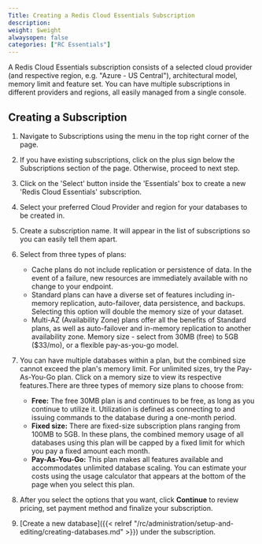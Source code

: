 ```yaml
---
Title: Creating a Redis Cloud Essentials Subscription
description:
weight: $weight
alwaysopen: false
categories: ["RC Essentials"]
---
```

A Redis Cloud Essentials subscription consists of a selected cloud
provider (and respective region, e.g. "Azure - US Central"),
architectural model, memory limit and feature set. You can have multiple
subscriptions in different providers and regions, all easily managed
from a single console.

## Creating a Subscription

1. Navigate to Subscriptions using the menu in the top right corner of
    the page.
1. If you have existing subscriptions, click on the plus sign below the
    Subscriptions section of the page. Otherwise, proceed to next step.
1. Click on the 'Select' button inside the 'Essentials' box to create a
    new 'Redis Cloud Essentials' subscription.
1. Select your preferred Cloud Provider and region for your databases
    to be created in.
1. Create a subscription name. It will appear in the list of
    subscriptions so you can easily tell them apart.
1. Select from three types of plans:
   - Cache plans do not include replication or persistence of data.
        In the event of a failure, new resources are immediately
        available with no change to your endpoint.
   - Standard plans can have a diverse set of features including
        in-memory replication, auto-failover, data persistence, and
        backups. Selecting this option will double the memory size of
        your dataset.
   - Multi-AZ (Availability Zone) plans offer all the benefits of
        Standard plans, as well as auto-failover and in-memory
        replication to another availability zone. Memory size - select
        from 30MB (free) to 5GB ($33/mo), or a flexible pay-as-you-go
        model.
1. You can have multiple databases within a plan, but the combined size
    cannot exceed the plan's memory limit. For unlimited sizes, try the
    Pay-As-You-Go plan. Click on a memory size to view its respective
    features.There are three types of memory size plans to choose from:
   - **Free:** The free 30MB plan is and continues to be free, as
        long as you continue to utilize it. Utilization is defined as
        connecting to and issuing commands to the database during a
        one-month period.
   - **Fixed size:** There are fixed-size subscription plans ranging
        from 100MB to 5GB. In these plans, the combined memory usage of
        all databases using this plan will be capped by a fixed limit
        for which you pay a fixed amount each month.
   - **Pay-As-You-Go:** This plan makes all features available and
        accommodates unlimited database scaling. You can estimate your
        costs using the usage calculator that appears at the bottom of
        the page when you select this plan.

1. After you select the options that you want, click **Continue** to
    review pricing, set payment method and finalize your subscription.
1. [Create a new database]({{< relref "/rc/administration/setup-and-editing/creating-databases.md" >}})
    under the subscription.
